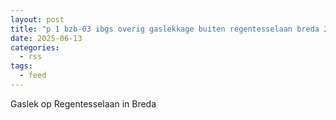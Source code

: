 ```yaml
---
layout: post
title: "p 1 bzb-03 ibgs overig gaslekkage buiten regentesselaan breda 203092 203132"
date: 2025-06-13
categories: 
  - rss
tags: 
  - feed
---
```


Gaslek op Regentesselaan in Breda

